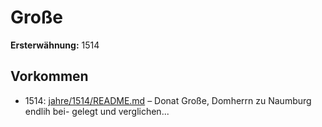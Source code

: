 # Große

**Ersterwähnung:** 1514

## Vorkommen
- 1514: [jahre/1514/README.md](../jahre/1514/README.md) – Donat Große, Domherrn zu Naumburg endlih bei-
gelegt und verglichen...
